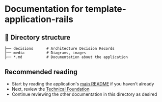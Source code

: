 # Documentation for template-application-rails

## 📂 Directory structure

```text
├── decisions      # Architecture Decision Records
├── media          # Diagrams, images
├── *.md           # Documentation about the application
```

## Recommended reading

- Start by reading the application's [main README](/template-application-rails/README.md) if you haven't already
- Next, review the [Technical Foundation](./technical-foundation.md)
- Continue reviewing the other documentation in this directory as desired